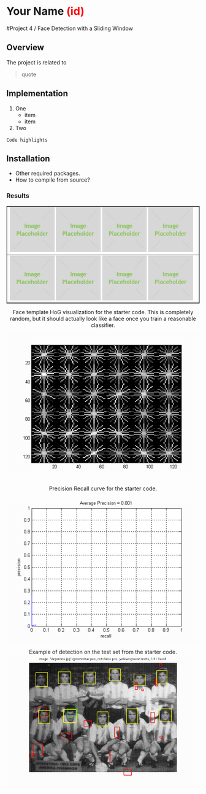 # Your Name <span style="color:red">(id)</span>

#Project 4 / Face Detection with a Sliding Window

## Overview
The project is related to 
> quote


## Implementation
1. One
	* item
	* item
2. Two

```
Code highlights
```

## Installation
* Other required packages.
* How to compile from source?

### Results

<table border=1>
<tr>
<td>
<img src="placeholder.jpg" width="24%"/>
<img src="placeholder.jpg"  width="24%"/>
<img src="placeholder.jpg" width="24%"/>
<img src="placeholder.jpg" width="24%"/>
</td>
</tr>

<tr>
<td>
<img src="placeholder.jpg" width="24%"/>
<img src="placeholder.jpg"  width="24%"/>
<img src="placeholder.jpg" width="24%"/>
<img src="placeholder.jpg" width="24%"/>
</td>
</tr>

</table>


<center>
<p>
Face template HoG visualization for the starter code. This is completely random, but it should actually look like a face once you train a reasonable classifier.
<p>
<img src="hog_template.png">
<p>
Precision Recall curve for the starter code.
<p>
<img src="average_precision.png">
<p>
Example of detection on the test set from the starter code.
<img src="detections_Argentina.jpg.png">

</center>
